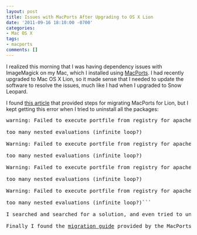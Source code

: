 ```yaml
---
layout: post
title: Issues with MacPorts After Upgrading to OS X Lion
date: '2011-09-16 18:10:00 -0700'
categories:
- Mac OS X
tags:
- macports
comments: []
---
```

I realized this morning that I was having dependency issues with ImageMagick on my Mac, which I installed using <a href="http://www.macports.org/" target="_blank">MacPorts</a>. I had recently upgraded to Mac OS X Lion, so it made sense that I needed to update the software to resolve the issues, much like I had when I upgraded to Snow Leopard.

I found <a href="http://www.anthonymclin.com/code/7-miscellaneous/106-updating-xcode-and-macports-for-osx-lion" target="_blank">this article</a> that provided steps for migrating MacPorts for Lion, but I kept getting this error when I tried to uninstall all the packages:

<pre>warning: Failed to execute portfile from registry for apache2 @2.2.17_1+preforkmpm

too many nested evaluations (infinite loop?)

Warning: Failed to execute portfile from registry for apache2 @2.2.17_1+preforkmpm

too many nested evaluations (infinite loop?)

Warning: Failed to execute portfile from registry for apache2 @2.2.17_1+preforkmpm

too many nested evaluations (infinite loop?)

Warning: Failed to execute portfile from registry for apache2 @2.2.17_1+preforkmpm

too many nested evaluations (infinite loop?)```

I searched and searched for a solution, and even tried to uninstall apache2 @2.2.17_1+preformkmpm, but it told me that apache2 @2.2.17_1+preformkmpm depends on itself, and that I should uninstall it. Obviously that wasn't possible.

Finally I found the <a href="https://trac.macports.org/wiki/Migration" target="_blank">migration guide</a> provided by the MacPorts website, which instructed me to install the new MacPorts for OS X Lion before removing and reinstalling the packages. I downloaded the DMG file for MacPorts (MacPorts-2.0.3-10.7-Lion), installed it, and then the packages uninstalled without any issues.

